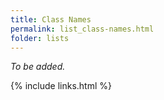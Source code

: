 ```yaml
---
title: Class Names
permalink: list_class-names.html
folder: lists
---
```


_To be added._

{% include links.html %}
